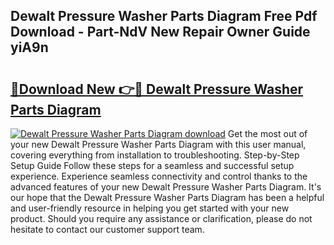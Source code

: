 ## Dewalt Pressure Washer Parts Diagram Free Pdf Download - Part-NdV New Repair Owner Guide yiA9n

# <h2><a href="http://dfi242.blite.top/?on=Dewalt+Pressure+Washer+Parts+Diagram">🔗Download New 👉🔴 Dewalt Pressure Washer Parts Diagram</a></h2>

[![Dewalt Pressure Washer Parts Diagram download](https://i.imgur.com/lujVjoI.png)](http://dfi242.blite.top/?on=Dewalt+Pressure+Washer+Parts+Diagram)
Get the most out of your new Dewalt Pressure Washer Parts Diagram with this user manual, covering everything from installation to troubleshooting. Step-by-Step Setup Guide Follow these steps for a seamless and successful setup experience. Experience seamless connectivity and control thanks to the advanced features of your new Dewalt Pressure Washer Parts Diagram. It's our hope that the Dewalt Pressure Washer Parts Diagram has been a helpful and user-friendly resource in helping you get started with your new product. Should you require any assistance or clarification, please do not hesitate to contact our customer support team.
